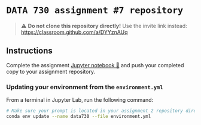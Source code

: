 # `DATA 730 assignment #7 repository`

> :warning: **Do not clone this repository directly!**
> Use the invite link instead: https://classroom.github.com/a/DYYznAUq
## Instructions

Complete the assignment [Jupyter notebook 📓](assignment7.ipynb) and push your completed copy to your assignment repository.

### Updating your environment from the `environment.yml`

From a terminal in Jupyter Lab, run the following command:

```bash
# Make sure your prompt is located in your assignment 2 repository directory
conda env update --name data730 --file environment.yml
```
